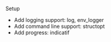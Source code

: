 Setup

- Add logging support: log, env_logger
- Add command line support: structopt
- Add progress: indicatif
